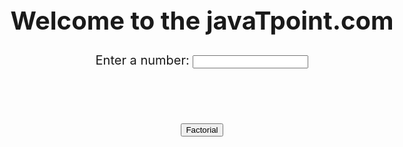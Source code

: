 <!DOCTYPE html>  

<html>  

<head>  

</head>  

<body style = "text-align: center; font-size: 20px;">  

<h1> Welcome to the javaTpoint.com </h1>  

Enter a number: <input id = "number">  

<br><br>  

<button onclick = "fact1()"> Factorial </button>  

<p id = "res"></p>  

<script>  

function fact(num)   

{  

if (num == 0) {  

return 1;  

}  

else {  

return num * fact( num - 1 );  

}  

}  

function fact1()  
{
  

var num = document.getElementById("number").value;  

var f = fact(num);  

document.getElementById("res").innerHTML="The factorial of the number " + num + " is: " + f ;  

}  

</script>  

</body>  

</html>  
